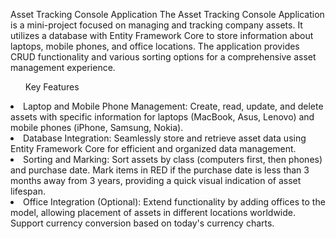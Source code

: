 Asset Tracking Console Application
The Asset Tracking Console Application is a mini-project focused on managing and tracking company assets. It utilizes a database with Entity Framework Core to store information about laptops, mobile phones, and office locations. 
The application provides CRUD functionality and various sorting options for a comprehensive asset management experience.

<ul>Key Features</ul>
<li>Laptop and Mobile Phone Management: Create, read, update, and delete assets with specific information for laptops (MacBook, Asus, Lenovo) and mobile phones (iPhone, Samsung, Nokia).</li>
<li>	Database Integration: Seamlessly store and retrieve asset data using Entity Framework Core for efficient and organized data management.</li>
<li>	Sorting and Marking: Sort assets by class (computers first, then phones) and purchase date. Mark items in RED if the purchase date is less than 3 months away from 3 years, providing a quick visual indication of asset lifespan.</li>
<li>	Office Integration (Optional): Extend functionality by adding offices to the model, allowing placement of assets in different locations worldwide. Support currency conversion based on today's currency charts.</li>
